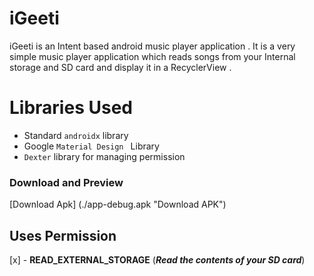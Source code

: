 # iGeeti
iGeeti is an Intent based android music player application .
It is a very simple music player application which reads songs from your 
Internal storage and SD card and display it in a RecyclerView .

# Libraries Used

- Standard `androidx` library
- Google `Material Design ` Library
- `Dexter` library for managing permission 

### Download and Preview 

[Download Apk] (./app-debug.apk "Download APK")

## Uses Permission

[x] - __READ_EXTERNAL_STORAGE__ (***Read the contents of your SD card***)
